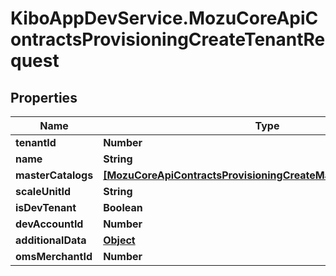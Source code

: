 # KiboAppDevService.MozuCoreApiContractsProvisioningCreateTenantRequest

## Properties

Name | Type | Description | Notes
------------ | ------------- | ------------- | -------------
**tenantId** | **Number** |  | [optional] 
**name** | **String** |  | [optional] 
**masterCatalogs** | [**[MozuCoreApiContractsProvisioningCreateMasterCatalogRequest]**](MozuCoreApiContractsProvisioningCreateMasterCatalogRequest.md) |  | [optional] 
**scaleUnitId** | **String** |  | [optional] 
**isDevTenant** | **Boolean** |  | [optional] 
**devAccountId** | **Number** |  | [optional] 
**additionalData** | [**Object**](.md) |  | [optional] 
**omsMerchantId** | **Number** |  | [optional] 


